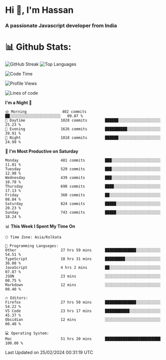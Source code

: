 # Hi 👋, I'm Hassan
### A passionate Javascript developer from India


# 📊 Github Stats:
![GitHub Streak](https://github-readme-streak-stats.herokuapp.com/?user=codeblooded47&theme=dracula&hide_border=false)
![Top Languages](https://github-readme-stats.vercel.app/api/top-langs/?username=codeblooded47&layout=compact&theme=dracula)



<!--START_SECTION:waka-->
![Code Time](http://img.shields.io/badge/Code%20Time-355%20hrs%2056%20mins-blue)

![Profile Views](http://img.shields.io/badge/Profile%20Views-5-blue)

![Lines of code](https://img.shields.io/badge/From%20Hello%20World%20I%27ve%20Written-23.4%20million%20lines%20of%20code-blue)

**I'm a Night 🦉** 

```text
🌞 Morning                402 commits         ██░░░░░░░░░░░░░░░░░░░░░░░   09.87 % 
🌆 Daytime                1028 commits        ██████░░░░░░░░░░░░░░░░░░░   25.23 % 
🌃 Evening                1626 commits        ██████████░░░░░░░░░░░░░░░   39.91 % 
🌙 Night                  1018 commits        ██████░░░░░░░░░░░░░░░░░░░   24.99 % 
```
📅 **I'm Most Productive on Saturday** 

```text
Monday                   481 commits         ███░░░░░░░░░░░░░░░░░░░░░░   11.81 % 
Tuesday                  529 commits         ███░░░░░░░░░░░░░░░░░░░░░░   12.98 % 
Wednesday                439 commits         ███░░░░░░░░░░░░░░░░░░░░░░   10.78 % 
Thursday                 698 commits         ████░░░░░░░░░░░░░░░░░░░░░   17.13 % 
Friday                   360 commits         ██░░░░░░░░░░░░░░░░░░░░░░░   08.84 % 
Saturday                 824 commits         █████░░░░░░░░░░░░░░░░░░░░   20.23 % 
Sunday                   743 commits         █████░░░░░░░░░░░░░░░░░░░░   18.24 % 
```


📊 **This Week I Spent My Time On** 

```text
🕑︎ Time Zone: Asia/Kolkata

💬 Programming Languages: 
Other                    27 hrs 59 mins      ██████████████░░░░░░░░░░░   54.51 % 
TypeScript               18 hrs 31 mins      █████████░░░░░░░░░░░░░░░░   36.08 % 
JavaScript               4 hrs 2 mins        ██░░░░░░░░░░░░░░░░░░░░░░░   07.87 % 
JSON                     23 mins             ░░░░░░░░░░░░░░░░░░░░░░░░░   00.75 % 
Markdown                 12 mins             ░░░░░░░░░░░░░░░░░░░░░░░░░   00.40 % 

🔥 Editors: 
Firefox                  27 hrs 50 mins      ██████████████░░░░░░░░░░░   54.22 % 
VS Code                  23 hrs 17 mins      ███████████░░░░░░░░░░░░░░   45.37 % 
Obsidian                 12 mins             ░░░░░░░░░░░░░░░░░░░░░░░░░   00.40 % 

💻 Operating System: 
Mac                      51 hrs 20 mins      █████████████████████████   100.00 % 
```


 Last Updated on 25/02/2024 00:31:19 UTC
<!--END_SECTION:waka-->

